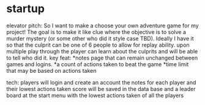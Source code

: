 # startup
elevator pitch:
So I want to make a choose your own adventure game for my project! The goal is to make it like clue where the objective is to solve a murder mystery (or some other who did it style case TBD). Ideally I have it so that the culprit can be one of 6 people to allow for replay ability. upon multiple play through the player can learn about the culprits and will be able to tell who did it.
key feat:
*notes page that can remain unchanged between games and logins.
*a count of actions taken to beat the game
*time limit that may be based on actions taken

tech: 
players will login and create an account 
the notes for each player and their lowest actions taken score will be saved in the data base 
and a leader board at the start menu with the lowest actions taken of all the players 